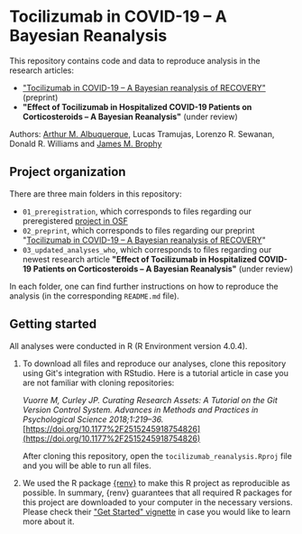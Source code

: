 # Tocilizumab in COVID-19 – A Bayesian Reanalysis

This repository contains code and data to reproduce analysis in the research articles:

- ["Tocilizumab in COVID-19 – A Bayesian reanalysis of RECOVERY"](https://www.medrxiv.org/content/10.1101/2021.06.15.21258966v1) (preprint)
- **"Effect of Tocilizumab in Hospitalized COVID-19 Patients on Corticosteroids – A Bayesian Reanalysis"** (under review)

Authors: [Arthur M. Albuquerque](https://twitter.com/arthur_alb1), Lucas Tramujas, Lorenzo R. Sewanan, Donald R. Williams and [James M. Brophy](https://twitter.com/brophyj)

## Project organization

There are three main folders in this repository:

- `01_preregistration`, which corresponds to files regarding our preregistered [project in OSF](https://osf.io/qhvcp/)
- `02_preprint`, which corresponds to files regarding our preprint "[Tocilizumab in COVID-19 – A Bayesian reanalysis of RECOVERY](https://www.medrxiv.org/content/10.1101/2021.06.15.21258966v1)"
- `03_updated_analyses_who`, which corresponds to files regarding our newest research article **"Effect of Tocilizumab in Hospitalized COVID-19 Patients on Corticosteroids – A Bayesian Reanalysis"** (under review)

In each folder, one can find further instructions on how to reproduce the analysis (in the corresponding `README.md` file). 

## Getting started

All analyses were conducted in R (R Environment version 4.0.4). 

1.  To download all files and reproduce our analyses, clone this repository using Git's integration with RStudio. Here is a tutorial article in case you are not familiar with cloning repositories:

    *Vuorre M, Curley JP. Curating Research Assets: A Tutorial on the Git Version Control System. Advances in Methods and Practices in Psychological Science 2018;1:219–36.* [https://doi.org/10.1177%2F2515245918754826](https://doi.org/10.1177%2F2515245918754826)

       After cloning this repository, open the `tocilizumab_reanalysis.Rproj` file and you will be able to run all files.
2. We used the R package [{renv}](https://rstudio.github.io/renv/) to make this R project as reproducible as possible. In summary, {renv} guarantees that all required R packages for this project are downloaded to your computer in the necessary versions. Please check their ["Get Started" vignette](https://rstudio.github.io/renv/articles/renv.html) in case you would like to learn more about it.
